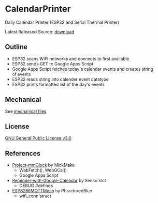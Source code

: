 # CalendarPrinter
Daily Calendar Printer (ESP32 and Serial Thermal Printer)

Latest Released Source: [download](latest/download/v1.0.0.zip)

## Outline
* ESP32 scans WiFi networks and connects to first available
* ESP32 sends GET to Google Apps Script
* Google Apps Script fetches today's calendar events and creates string of events
* ESP32 reads string into calender event datatype
* ESP32 prints formatted list of the day's events

## Mechanical
See [mechanical files](mechanical/MECHANICAL.md)

## License
[GNU General Public License v3.0](LICENSE)

## References
* [Project-mmClock](https://github.com/MickMake/Project-mmClock) by MickMake
  * WebFetch(), WebGCal()
  * Google Apps Script
* [Reminder-with-Google-Calendar](https://github.com/SensorsIot/Reminder-with-Google-Calender) by Sensorslot
  * DEBUG #defines
* [ESP8266MQTTMesh](https://github.com/PhracturedBlue/ESP8266MQTTMesh) by PhracturedBlue
  * wifi_conn struct